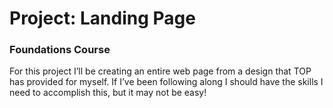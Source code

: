 # Project: Landing Page
### Foundations Course

For this project I’ll be creating an entire web page from a design that TOP has provided for myself. If I’ve been following along I should have the skills I need to accomplish this, but it may not be easy!
